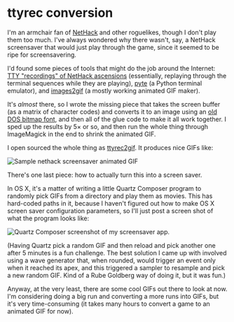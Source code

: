 [DATE]: # (2018-01-14)

# ttyrec conversion

I'm an armchair fan of [NetHack](http://www.nethack.org) and other roguelikes, though I don't play them too much.
I've always wondered why there wasn't, say, a NetHack screensaver that would just play through the game, since it seemed to be ripe for screensavering.

I'd found some pieces of tools that might do the job around the Internet: [TTY "recordings" of NetHack ascensions](http://nethack.wikia.com/wiki/Notable_ascensions) (essentially, replaying through the terminal sequences while they are playing), [pyte](https://github.com/selectel/pyte) (a Python terminal emulator), and [images2gif](https://pypi.python.org/pypi/images2gif) (a mostly working animated GIF maker).

It's *almost* there, so I wrote the missing piece that takes the screen buffer (as a matrix of character codes) and converts it to an image using an [old  DOS bitmap font](http://en.wikipedia.org/wiki/Code_page_437#mediaviewer/File:Codepage-437.png), and then all of the glue code to make it all work together.
I sped up the results by 5&times; or so, and then run the whole thing through ImageMagick in the end to shrink the animated GIF.

I open sourced the whole thing as [ttyrec2gif](https://github.com/swenson/ttyrec2gif). It produces nice GIFs like:

<img src="images/out00001.gif" alt="Sample nethack screensaver animated GIF" />

There's one last piece: how to actually turn this into a screen saver.

In OS X, it's a matter of writing a little Quartz Composer program to randomly pick GIFs from a directory and play them as movies. This has hard-coded paths in it, because I haven't figured out how to make OS X screen saver configuration parameters, so I'll just post a screen shot of what the program looks like:

<img src="images/nethack-screensaver_-_Editor_2014-10-19_11-38-46.png" alt="Quartz Composer screenshot of my screensaver app."/>

(Having Quartz pick a random GIF and then reload and pick another one after 5 minutes is a fun challenge. The best solution I came up with involved using a wave generator that, when rounded, would trigger an event only when it reached its apex, and this triggered a sampler to resample and pick a new random GIF. Kind of a Rube Goldberg way of doing it, but it was fun.)

Anyway, at the very least, there are some cool GIFs out there to look at now.
I'm considering doing a big run and converting a more runs into GIFs, but it's very time-consuming (it takes many hours to convert a game to an animated GIF for now).
